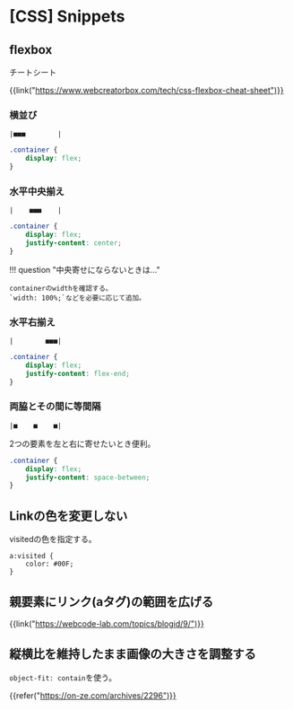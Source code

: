 # [CSS] Snippets


flexbox
-------

チートシート

{{link("https://www.webcreatorbox.com/tech/css-flexbox-cheat-sheet")}}

### 横並び

```
|■■■        |
```

```css
.container {
    display: flex;
}
```

### 水平中央揃え

```
|    ■■■    |
```

```css
.container {
    display: flex;
    justify-content: center;
}
```

!!! question "中央寄せにならないときは..."

    containerのwidthを確認する。
    `width: 100%;`などを必要に応じて追加。


### 水平右揃え

```
|        ■■■|
```

```css
.container {
    display: flex;
    justify-content: flex-end;
}
```

### 両脇とその間に等間隔

```
|■    ■    ■|
```

2つの要素を左と右に寄せたいとき便利。

```css
.container {
    display: flex;
    justify-content: space-between;
}
```


Linkの色を変更しない
--------------------

visitedの色を指定する。

```
a:visited {
    color: #00F;
}
```


親要素にリンク(aタグ)の範囲を広げる
-----------------------------------

{{link("https://webcode-lab.com/topics/blogid/9/")}}


縦横比を維持したまま画像の大きさを調整する
------------------------------------------

`object-fit: contain`を使う。

{{refer("https://on-ze.com/archives/2296")}}
